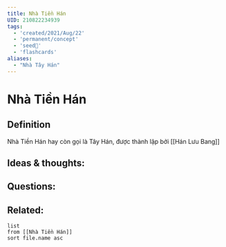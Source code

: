 ```yaml
---
title: Nhà Tiền Hán
UID: 210822234939
tags:
  - 'created/2021/Aug/22'
  - 'permanent/concept'
  - 'seed🥜'
  - 'flashcards'
aliases: 
  - "Nhà Tây Hán"
---
```

# Nhà Tiền Hán

## Definition
Nhà Tiền Hán hay còn gọi là Tây Hán, được thành lập bởi [[Hán Lưu Bang]]

## Ideas & thoughts:


## Questions:


## Related:
```dataview
list
from [[Nhà Tiền Hán]]
sort file.name asc
```